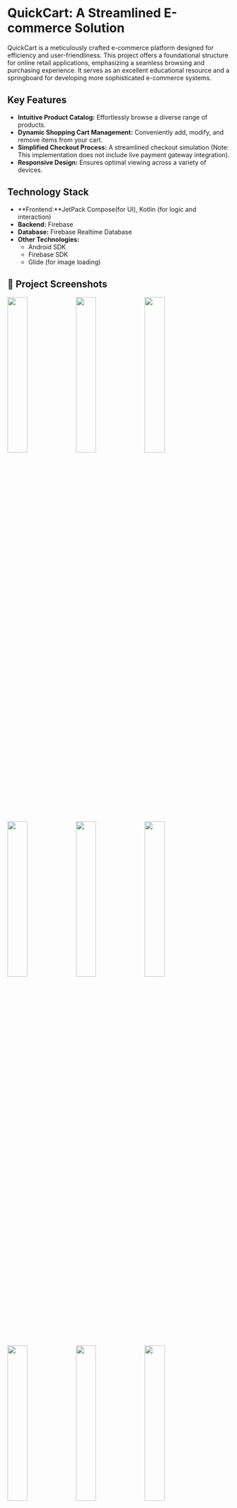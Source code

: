 # QuickCart: A Streamlined E-commerce Solution

QuickCart is a meticulously crafted e-commerce platform designed for efficiency and user-friendliness.  This project offers a foundational structure for online retail applications, emphasizing a seamless browsing and purchasing experience.  It serves as an excellent educational resource and a springboard for developing more sophisticated e-commerce systems.

## Key Features

*   **Intuitive Product Catalog:**  Effortlessly browse a diverse range of products.
*   **Dynamic Shopping Cart Management:**  Conveniently add, modify, and remove items from your cart.
*   **Simplified Checkout Process:**  A streamlined checkout simulation (Note: This implementation does not include live payment gateway integration).
*   **Responsive Design:**  Ensures optimal viewing across a variety of devices.

## Technology Stack

*   **Frontend:**JetPack Compose(for UI), Kotlin (for logic and interaction)
*   **Backend:** Firebase
*   **Database:** Firebase Realtime Database
*   **Other Technologies:**
    *   Android SDK
    *   Firebase SDK
    *   Glide (for image loading)
## 📸 Project Screenshots

<p float="left">
  <img src="https://github.com/user-attachments/assets/5961a7da-d6c6-4b24-b826-6b478376ca11" width="30%" />
  <img src="https://github.com/user-attachments/assets/400687d7-763f-49e5-afe6-8327f9e150e5" width="30%" />
  <img src="https://github.com/user-attachments/assets/89d029ea-6fd0-460c-8b56-29f9f4f1ae31" width="30%" />
</p>

<p float="left">
  <img src="https://github.com/user-attachments/assets/ecd0c3c8-0c7b-43f7-8098-b0233dd5ce43" width="30%" />
  <img src="https://github.com/user-attachments/assets/270644f6-c31b-41de-8399-12987da3ab0a" width="30%" />
  <img src="https://github.com/user-attachments/assets/a39402a1-1c8d-4256-8519-b27db20f6743" width="30%" />
</p>

<p float="left">
  <img src="https://github.com/user-attachments/assets/6128ec19-097c-4676-bb00-9cb9f017aa79" width="30%" />
  <img src="https://github.com/user-attachments/assets/8ccc894e-9fb2-4891-9fee-5ed3d05da5a0" width="30%" />
  <img src="https://github.com/user-attachments/assets/6918b483-44e1-4f84-9332-574ab187e3be" width="30%" />
</p>

<p float="left">
  <img src="https://github.com/user-attachments/assets/15340d3a-61fd-41d7-9b08-f9e15a522716" width="30%" />
  <img src="https://github.com/user-attachments/assets/20bbf25a-2679-4171-9f88-04ee31e459d1" width="30%" />
  <img src="https://github.com/user-attachments/assets/70136c3d-6896-4e88-8e0a-e6d77c6d00b3" width="30%" />
</p>

<p float="left">
  <img src="https://github.com/user-attachments/assets/4eea3e74-099b-41df-bbbd-11ff3c002034" width="30%" />
</p>


### Installation

1.  Clone the repository:

    ```bash
    git clone [https://github.com/spyder73700/QuickCart-.git](https://github.com/spyder73700/QuickCart-.git)
    ```

2.  Install dependencies:

    (Provide detailed instructions for installing project dependencies.  For example:)

    ```bash
    cd QuickCart  # Navigate to the project directory
    npm install   # Install Node.js dependencies (if applicable)
    pip install -r requirements.txt  # Install Python dependencies (if applicable)
    ```

3.  Database Setup (If applicable):

    (Provide detailed instructions for setting up the database, including schema creation and data migration, if any.)

### Running the Application

(Provide precise instructions for running the application.  For example:)

*   **Frontend only:** Open the `index.html` file in your preferred web browser.
*   **Backend application:**

    ```bash
    cd QuickCart/backend  # Navigate to the backend directory
    python app.py       # Start the Flask server (example)
    npm start           # Start the Node.js server (example)
    ```

    Access the application at `http://localhost:5000` (or the appropriate address and port).

## Usage Guide

1.  Navigate to the product catalog to explore available items.
2.  Click "Add to Cart" to place selected products in your shopping cart.
3.  Access your cart to review and modify your chosen items.
4.  Proceed through the simulated checkout process.

## Contributing

We welcome contributions from the community.  Please review our contribution guidelines (if you have them) before submitting pull requests or opening issues.

## Licensing

This project is licensed under the (Specify the license, e.g., MIT License, Apache 2.0).  See the `LICENSE` file for details.

## Contact

SAHIL YADAV
Sahilyadav925080@gmail.com
